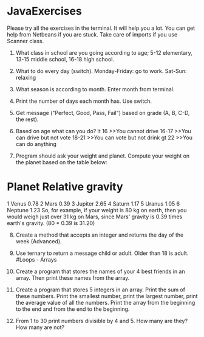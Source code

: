 # JavaExercises

    
Please try all the exercises in the terminal. It will help you a lot. You can get help from Netbeans if you are stuck. Take care of imports if you use Scanner class.

1. What class in school are you going according to age; 5-12 elementary, 13-15 middle school, 16-18 high school.

2. What to do every day (switch). Monday-Friday: go to work. Sat-Sun: relaxing


3. What season is according to month. Enter month from terminal.


4. Print the number of days each month has. Use switch.


5. Get message ("Perfect, Good, Pass, Fail") based on grade (A, B, C-D, the rest). 


6. Based on age what can you do?
lt 16   >>You cannot drive
16-17 >>You can drive but not vote
18-21 >>You can vote but not drink
gt 22  >>You can do anything 


7. Program should ask your weight and planet. Compute your weight on the planet based on the table below:
#    Planet    Relative gravity
1    Venus        0.78
2    Mars        0.39
3    Jupiter    2.65
4    Saturn    1.17
5    Uranus    1.05
6    Neptune    1.23
So, for example, if your weight is 80 kg on earth, then you would weigh just over 31 kg on Mars, since Mars' gravity is 0.39 times earth's gravity. (80 * 0.39 is 31.20)


8. Create a method that accepts an integer and returns the day of the week (Advanced).


9. Use ternary to return a message child or adult. Older than 18 is adult.
#Loops - Arrays
1. Create a program that stores the names of your 4 best friends in an array. Then print these names from the array.


2. Create a program that stores 5 integers in an array. Print the sum of these numbers. Print the smallest number, print the largest number, print the average value of all the numbers. Print the array from the beginning to the end and from the end to the beginning.


3. From 1 to 30 print numbers divisible by 4 and 5. How many are they? How many are not?
